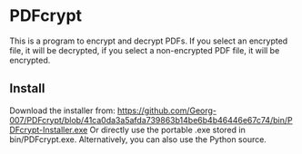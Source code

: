 # PDFcrypt
This is a program to encrypt and decrypt PDFs.
If you select an encrypted file, it will be decrypted, if you select a non-encrypted PDF file, it will be encrypted.

## Install
Download the installer from:
https://github.com/Georg-007/PDFcrypt/blob/41ca0da3a5afda739863b14be6b4b46446e67c74/bin/PDFcrypt-Installer.exe
Or directly use the portable .exe stored in bin/PDFcrypt.exe.
Alternatively, you can also use the Python source.
